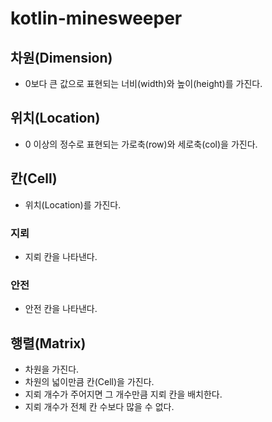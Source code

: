# kotlin-minesweeper

## 차원(Dimension)
- 0보다 큰 값으로 표현되는 너비(width)와 높이(height)를 가진다.

## 위치(Location)
- 0 이상의 정수로 표현되는 가로축(row)와 세로축(col)을 가진다.

## 칸(Cell)
- 위치(Location)를 가진다.

### 지뢰
- 지뢰 칸을 나타낸다.
### 안전
- 안전 칸을 나타낸다.

## 행렬(Matrix)
- 차원을 가진다.
- 차원의 넓이만큼 칸(Cell)을 가진다.
- 지뢰 개수가 주어지면 그 개수만큼 지뢰 칸을 배치한다.
- 지뢰 개수가 전체 칸 수보다 많을 수 없다.
